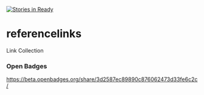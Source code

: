 [![Stories in Ready](https://badge.waffle.io/anandvip/referencelinks.png?label=ready&title=Ready)](https://waffle.io/anandvip/referencelinks)
# referencelinks
Link Collection 
### Open Badges
https://beta.openbadges.org/share/3d2587ec89890c876062473d33fe6c2c/ 
